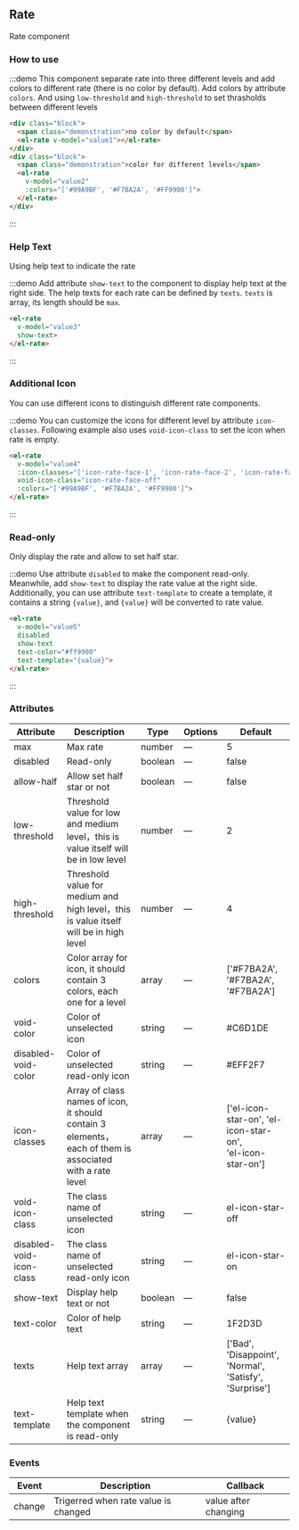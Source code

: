 <script>
  export default {
    data() {
      return {
        value1: null,
        value2: null,
        value3: null,
        value4: null,
        value5: 3.7
      };
    },
    mounted() {
      this.$nextTick(() => {
        let firstDemo = document.querySelector('.source');
        firstDemo.style.padding = '0';
        firstDemo.style.display = 'flex';
      });
    }
  }
</script>
<style>
  .demo-rate .block {
    display: inline-block;
    padding: 30px 0;
    text-align: center;
    border-right: solid 1px #EFF2F6;
    flex: 1;
    &:last-child {
      border-right: none;
    }
  }
  
  .demo-rate .demonstration {
    display: block;
    color: #8492a6;
    font-size: 14px;
    margin-bottom: 20px;
  }
</style>

## Rate

Rate component
 
### How to use

:::demo This component separate rate into three different levels and add colors to different rate (there is no color by default). Add colors by attribute `colors`. And using `low-threshold` and `high-threshold` to set thrasholds between different levels  

``` html
<div class="block">
  <span class="demonstration">no color by default</span>
  <el-rate v-model="value1"></el-rate>
</div>
<div class="block">
  <span class="demonstration">color for different levels</span>
  <el-rate
    v-model="value2"
    :colors="['#99A9BF', '#F7BA2A', '#FF9900']">
  </el-rate>
</div>
```
:::

### Help Text

Using help text to indicate the rate

:::demo Add attribute `show-text` to the component to display help text at the right side. The help texts for each rate can be defined by `texts`. `texts` is array, its length should be `max`.

``` html
<el-rate
  v-model="value3"
  show-text>
</el-rate>
```
:::

### Additional Icon

You can use different icons to distinguish different rate components.

:::demo You can customize the icons for different level by attribute `icon-classes`. Following example also uses `void-icon-class` to set the icon when rate is empty.

``` html
<el-rate
  v-model="value4"
  :icon-classes="['icon-rate-face-1', 'icon-rate-face-2', 'icon-rate-face-3']"
  void-icon-class="icon-rate-face-off"
  :colors="['#99A9BF', '#F7BA2A', '#FF9900']">
</el-rate>
```
:::

### Read-only

Only display the rate and allow to set half star.

:::demo Use attribute `disabled` to make the component read-only. Meanwhile, add `show-text` to display the rate value at the right side. Additionally, you can use attribute `text-template` to create a template, it contains a string `{value}`, and `{value}` will be converted to rate value.

``` html
<el-rate
  v-model="value5"
  disabled
  show-text
  text-color="#ff9900"
  text-template="{value}">
</el-rate>
```
:::

### Attributes
| Attribute      | Description    | Type      | Options       | Default   |
|---------- |-------- |---------- |-------------  |-------- |
| max | Max rate | number | — | 5 |
| disabled | Read-only | boolean | — | false |
| allow-half | Allow set half star or not | boolean | — | false |
| low-threshold | Threshold value for low and medium level，this is value itself will be in low level | number | — | 2 |
| high-threshold | Threshold value for medium and high level，this is value itself will be in high level | number | — | 4 |
| colors | Color array for icon, it should contain 3 colors, each one for a level | array | — | ['#F7BA2A', '#F7BA2A', '#F7BA2A'] |
| void-color | Color of unselected icon | string | — | #C6D1DE |
| disabled-void-color | Color of unselected read-only icon | string | — | #EFF2F7 |
| icon-classes |  Array of class names of icon, it should contain 3 elements，each of them is associated with a rate level | array | — | ['el-icon-star-on', 'el-icon-star-on',<br>'el-icon-star-on'] |
| void-icon-class | The class name of unselected icon | string | — | el-icon-star-off |
| disabled-void-icon-class | The class name of unselected read-only icon | string | — | el-icon-star-on |
| show-text | Display help text or not | boolean | — | false |
| text-color | Color of help text | string | — | 1F2D3D |
| texts | Help text array | array | — | ['Bad', 'Disappoint', 'Normal', 'Satisfy', 'Surprise'] |
| text-template | Help text template when the component is read-only| string | — | {value} |

### Events
| Event      | Description    | Callback      |
|---------- |-------- |---------- |
| change | Trigerred when rate value is changed | value after changing |
